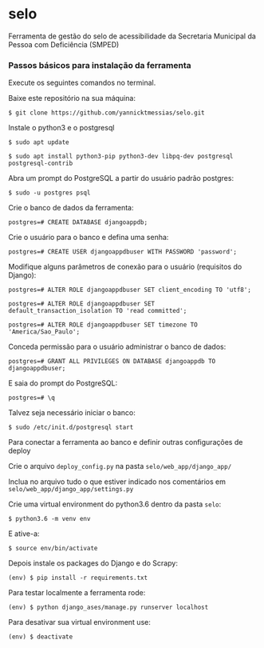 # selo
Ferramenta de gestão do selo de acessibilidade da Secretaria Municipal da Pessoa com Deficiência (SMPED)

### Passos básicos para instalação da ferramenta

Execute os seguintes comandos no terminal.

Baixe este repositório na sua máquina:
```
$ git clone https://github.com/yannicktmessias/selo.git
```
Instale o python3 e o postgresql
```
$ sudo apt update

$ sudo apt install python3-pip python3-dev libpq-dev postgresql postgresql-contrib
```
Abra um prompt do PostgreSQL a partir do usuário padrão postgres:
```
$ sudo -u postgres psql
```
Crie o banco de dados da ferramenta:
```
postgres=# CREATE DATABASE djangoappdb;
```
Crie o usuário para o banco e defina uma senha:
```
postgres=# CREATE USER djangoappdbuser WITH PASSWORD 'password';
```
Modifique alguns parâmetros de conexão para o usuário (requisitos do Django):
```
postgres=# ALTER ROLE djangoappdbuser SET client_encoding TO 'utf8';

postgres=# ALTER ROLE djangoappdbuser SET default_transaction_isolation TO 'read committed';

postgres=# ALTER ROLE djangoappdbuser SET timezone TO 'America/Sao_Paulo';
```
Conceda permissão para o usuário administrar o banco de dados:
```
postgres=# GRANT ALL PRIVILEGES ON DATABASE djangoappdb TO djangoappdbuser;
```
E saia do prompt do PostgreSQL:
```
postgres=# \q
```
Talvez seja necessário iniciar o banco:
```
$ sudo /etc/init.d/postgresql start
```
Para conectar a ferramenta ao banco e definir outras configurações de deploy 

Crie o arquivo `deploy_config.py` na pasta `selo/web_app/django_app/`

Inclua no arquivo tudo o que estiver indicado nos comentários em `selo/web_app/django_app/settings.py`

Crie uma virtual environment do python3.6 dentro da pasta `selo`:
```
$ python3.6 -m venv env
```
E ative-a:
```
$ source env/bin/activate
```
Depois instale os packages do Django e do Scrapy:
```
(env) $ pip install -r requirements.txt
```
Para testar localmente a ferramenta rode:
```
(env) $ python django_ases/manage.py runserver localhost
```
Para desativar sua virtual environment use:
```
(env) $ deactivate
```
